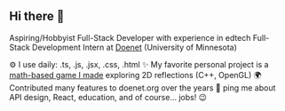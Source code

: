 ## Hi there 👋

Aspiring/Hobbyist Full-Stack Developer with experience in edtech
Full-Stack Development Intern at [Doenet](https://www.doenet.org/) (University of Minnesota)

⚙️ I use daily: .ts, .js, .jsx, .css, .html
✨ My favorite personal project is a [math-based game I made](https://github.com/cqnykamp/reflection-game) exploring 2D reflections (C++, OpenGL)
🌍 Contributed many features to doenet.org over the years
💬 ping me about API design, React, education, and of course... jobs! 😉

<!--
**cqnykamp/cqnykamp** is a ✨ _special_ ✨ repository because its `README.md` (this file) appears on your GitHub profile.

Here are some ideas to get you started:

- 🔭 I’m currently working on ...
- 🌱 I’m currently learning ...
- 👯 I’m looking to collaborate on ...
- 🤔 I’m looking for help with ...
- 💬 Ask me about ...
- 📫 How to reach me: ...
- 😄 Pronouns: ...
- ⚡ Fun fact: ...
-->
